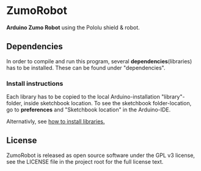 # ZumoRobot
**Arduino Zumo Robot** using the Pololu shield & robot.

## Dependencies
In order to compile and run this program, several **dependencies**(libraries) has to be installed.
These can be found under "dependencies".

### Install instructions
Each library has to be copied to the local Arduino-installation "library"-folder, inside sketchbook location. To see the sketchbook folder-location, go to **preferences** and "Sketchbook location" in the Arduino-IDE.

Alternativly, see [how to install libraries.](https://www.arduino.cc/en/Guide/Libraries)

## License
ZumoRobot is released as open source software under the GPL v3 license, see the LICENSE file in the project root for the full license text.
